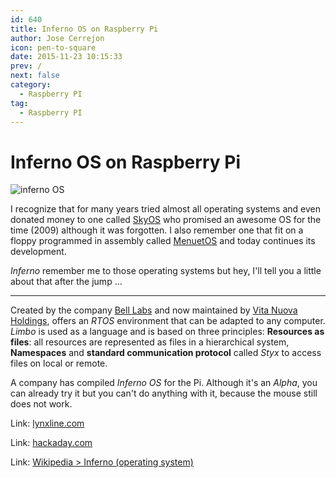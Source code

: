 ```yaml
---
id: 640
title: Inferno OS on Raspberry Pi
author: Jose Cerrejon
icon: pen-to-square
date: 2015-11-23 10:15:33
prev: /
next: false
category:
  - Raspberry PI
tag:
  - Raspberry PI
---
```


# Inferno OS on Raspberry Pi

![inferno OS](/images/2014/03/Inferno_os.png)

I recognize that for many years tried almost all operating systems and even donated money to one called [SkyOS](http://www.skyos.org) who promised an awesome OS for the time (2009) although it was forgotten. I also remember one that fit on a floppy programmed in assembly called [MenuetOS](http://www.menuetos.net) and today continues its development.

*Inferno* remember me to those operating systems but hey, I'll tell you a little about that after the jump ...

- - -
Created by the company [Bell Labs](http://en.wikipedia.org/wiki/Bell_Labs) and now maintained by [Vita Nuova Holdings](http://en.wikipedia.org/wiki/Vita_Nuova_Holdings), offers an *RTOS* environment that can be adapted to any computer. *Limbo* is used as a language and is based on three principles: **Resources as files**: all resources are represented as files in a hierarchical system, **Namespaces** and **standard communication protocol** called *Styx* to access files on local or remote.

A company has compiled *Inferno OS* for the Pi. Although it's an *Alpha*, you can already try it but you can't do anything with it, because the mouse still does not work.

Link: [lynxline.com](http://lynxline.com/inferno-raspberry-pi-image-alpha-release1/)

Link: [hackaday.com](http://hackaday.com/2015/11/22/inferno-os-on-raspberry-pi/)

Link: [Wikipedia > Inferno (operating system)](http://en.wikipedia.org/wiki/Inferno_%28operating_system%29)